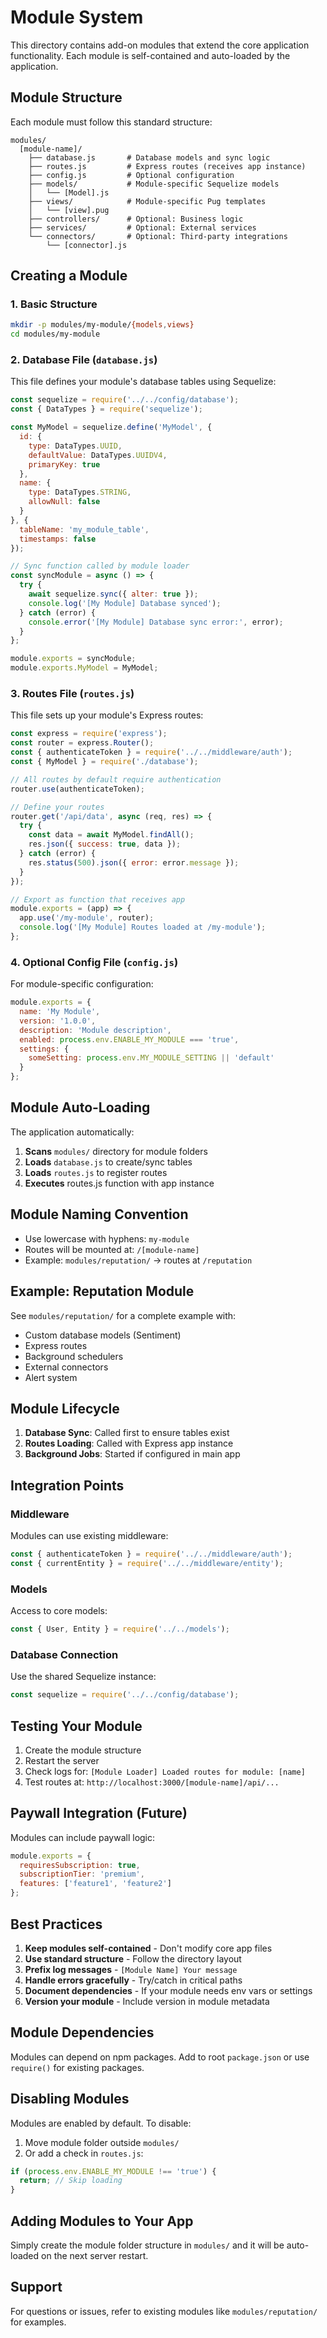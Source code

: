 # Module System

This directory contains add-on modules that extend the core application functionality. Each module is self-contained and auto-loaded by the application.

## Module Structure

Each module must follow this standard structure:

```
modules/
  [module-name]/
    ├── database.js       # Database models and sync logic
    ├── routes.js         # Express routes (receives app instance)
    ├── config.js         # Optional configuration
    ├── models/           # Module-specific Sequelize models
    │   └── [Model].js
    ├── views/            # Module-specific Pug templates
    │   └── [view].pug
    ├── controllers/      # Optional: Business logic
    ├── services/         # Optional: External services
    └── connectors/       # Optional: Third-party integrations
        └── [connector].js
```

## Creating a Module

### 1. Basic Structure

```bash
mkdir -p modules/my-module/{models,views}
cd modules/my-module
```

### 2. Database File (`database.js`)

This file defines your module's database tables using Sequelize:

```javascript
const sequelize = require('../../config/database');
const { DataTypes } = require('sequelize');

const MyModel = sequelize.define('MyModel', {
  id: {
    type: DataTypes.UUID,
    defaultValue: DataTypes.UUIDV4,
    primaryKey: true
  },
  name: {
    type: DataTypes.STRING,
    allowNull: false
  }
}, {
  tableName: 'my_module_table',
  timestamps: false
});

// Sync function called by module loader
const syncModule = async () => {
  try {
    await sequelize.sync({ alter: true });
    console.log('[My Module] Database synced');
  } catch (error) {
    console.error('[My Module] Database sync error:', error);
  }
};

module.exports = syncModule;
module.exports.MyModel = MyModel;
```

### 3. Routes File (`routes.js`)

This file sets up your module's Express routes:

```javascript
const express = require('express');
const router = express.Router();
const { authenticateToken } = require('../../middleware/auth');
const { MyModel } = require('./database');

// All routes by default require authentication
router.use(authenticateToken);

// Define your routes
router.get('/api/data', async (req, res) => {
  try {
    const data = await MyModel.findAll();
    res.json({ success: true, data });
  } catch (error) {
    res.status(500).json({ error: error.message });
  }
});

// Export as function that receives app
module.exports = (app) => {
  app.use('/my-module', router);
  console.log('[My Module] Routes loaded at /my-module');
};
```

### 4. Optional Config File (`config.js`)

For module-specific configuration:

```javascript
module.exports = {
  name: 'My Module',
  version: '1.0.0',
  description: 'Module description',
  enabled: process.env.ENABLE_MY_MODULE === 'true',
  settings: {
    someSetting: process.env.MY_MODULE_SETTING || 'default'
  }
};
```

## Module Auto-Loading

The application automatically:

1. **Scans** `modules/` directory for module folders
2. **Loads** `database.js` to create/sync tables
3. **Loads** `routes.js` to register routes
4. **Executes** routes.js function with app instance

## Module Naming Convention

- Use lowercase with hyphens: `my-module`
- Routes will be mounted at: `/[module-name]`
- Example: `modules/reputation/` → routes at `/reputation`

## Example: Reputation Module

See `modules/reputation/` for a complete example with:

- Custom database models (Sentiment)
- Express routes
- Background schedulers
- External connectors
- Alert system

## Module Lifecycle

1. **Database Sync**: Called first to ensure tables exist
2. **Routes Loading**: Called with Express app instance
3. **Background Jobs**: Started if configured in main app

## Integration Points

### Middleware

Modules can use existing middleware:

```javascript
const { authenticateToken } = require('../../middleware/auth');
const { currentEntity } = require('../../middleware/entity');
```

### Models

Access to core models:

```javascript
const { User, Entity } = require('../../models');
```

### Database Connection

Use the shared Sequelize instance:

```javascript
const sequelize = require('../../config/database');
```

## Testing Your Module

1. Create the module structure
2. Restart the server
3. Check logs for: `[Module Loader] Loaded routes for module: [name]`
4. Test routes at: `http://localhost:3000/[module-name]/api/...`

## Paywall Integration (Future)

Modules can include paywall logic:

```javascript
module.exports = {
  requiresSubscription: true,
  subscriptionTier: 'premium',
  features: ['feature1', 'feature2']
};
```

## Best Practices

1. **Keep modules self-contained** - Don't modify core app files
2. **Use standard structure** - Follow the directory layout
3. **Prefix log messages** - `[Module Name] Your message`
4. **Handle errors gracefully** - Try/catch in critical paths
5. **Document dependencies** - If your module needs env vars or settings
6. **Version your module** - Include version in module metadata

## Module Dependencies

Modules can depend on npm packages. Add to root `package.json` or use `require()` for existing packages.

## Disabling Modules

Modules are enabled by default. To disable:

1. Move module folder outside `modules/`
2. Or add a check in `routes.js`:

```javascript
if (process.env.ENABLE_MY_MODULE !== 'true') {
  return; // Skip loading
}
```

## Adding Modules to Your App

Simply create the module folder structure in `modules/` and it will be auto-loaded on the next server restart.

## Support

For questions or issues, refer to existing modules like `modules/reputation/` for examples.

